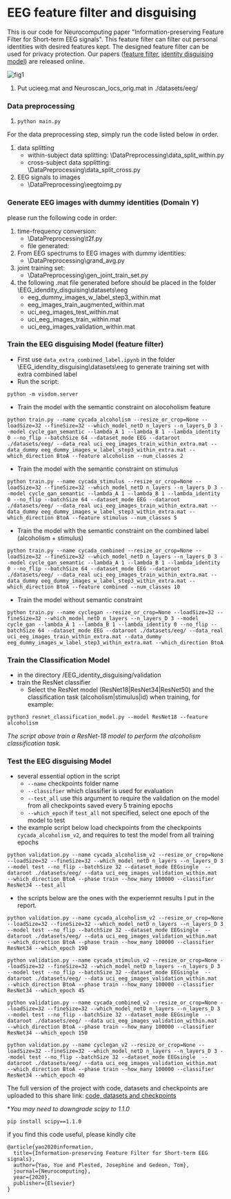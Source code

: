 
# EEG feature filter and disguising 

This is our code for Neurocomputing paper "Information-preserving Feature Filter for Short-term EEG signals". This feature filter can filter out personal identities with desired features kept. The designed feature filter can be used for privacy protection. Our papers ([feature filter](https://reader.elsevier.com/reader/sd/pii/S0925231220303349?token=F4252E1F17EBF95BE064FDFE4DE2AB4909F026FCA7574549CB521D515B679F2E30ED9B359796D413E5C160EC127AE710), [identity disguising model](https://link.springer.com/chapter/10.1007/978-3-030-63823-8_11)) are released online. 

![fig1](https://github.com/ShiyaLiu/EEG-feature-filter-and-disgusing/blob/master/imgs/filter_structure.PNG)  

1. Put ucieeg.mat and Neuroscan_locs_orig.mat in ./datasets/eeg/

### Data preprocessing
1. `python main.py`






For the data preprocessing step, simply run the code listed below in order.
 1. data splitting
    - within-subject data splitting: \DataPreprocessing\data_split_within.py
    - cross-subject data spplitting: \DataPreprocessing\data_split_cross.py
 2. EEG signals to images
    - \DataPreprocessing\eegtoimg.py
### Generate EEG images with dummy identities (Domain Y)
please run the following code in order: 
 1. time-frequency conversion: 
    - \DataPreprocessing\t2f.py
    - file generated:
 2. From EEG spectrums to EEG images with dummy identities:
    - \DataPreprocessing\grand_avg.py
 3. joint training set:
    - \DataPreprocessing\gen_joint_train_set.py
 4. the following .mat file generated before should be placed in the folder \EEG_idendity_disguising\datasets\eeg
    - eeg_dummy_images_w_label_step3_within.mat
    - eeg_images_train_augmented_within.mat
    - uci_eeg_images_test_within.mat
    - uci_eeg_images_train_within.mat
    - uci_eeg_images_validation_within.mat

<!-- **I manually did this because I run the data processing code on my own device but run my code for the model on a virtual machine.* -->

### Train the EEG disguising Model (feature filter)
- First use `data_extra_combined_label.ipynb` in the folder \EEG_idendity_disguising\datasets\eeg to generate training set with extra combined label
- Run the script:
```
python -m visdom.server
```
- Train the model with the semantic constraint on alocoholism feature
```
python train.py --name cycada_alcoholism --resize_or_crop=None --loadSize=32 --fineSize=32 --which_model_netD n_layers --n_layers_D 3 --model cycle_gan_semantic --lambda_A 1 --lambda_B 1 --lambda_identity 0 --no_flip --batchSize 64 --dataset_mode EEG --dataroot ./datasets/eeg/ --data_real uci_eeg_images_train_within_extra.mat --data_dummy eeg_dummy_images_w_label_step3_within_extra.mat --which_direction BtoA --feature alcoholism --num_classes 2
```
- Train the model with the semantic constraint on stimulus
```
python train.py --name cycada_stimulus --resize_or_crop=None --loadSize=32 --fineSize=32 --which_model_netD n_layers --n_layers_D 3 --model cycle_gan_semantic --lambda_A 1 --lambda_B 1 --lambda_identity 0 --no_flip --batchSize 64 --dataset_mode EEG --dataroot ./datasets/eeg/ --data_real uci_eeg_images_train_within_extra.mat --data_dummy eeg_dummy_images_w_label_step3_within_extra.mat --which_direction BtoA --feature stimulus --num_classes 5
```
- Train the model with the semantic constraint on the combined label (alcoholism + stimulus)

```
python train.py --name cycada_combined --resize_or_crop=None --loadSize=32 --fineSize=32 --which_model_netD n_layers --n_layers_D 3 --model cycle_gan_semantic --lambda_A 1 --lambda_B 1 --lambda_identity 0 --no_flip --batchSize 64 --dataset_mode EEG --dataroot ./datasets/eeg/ --data_real uci_eeg_images_train_within_extra.mat --data_dummy eeg_dummy_images_w_label_step3_within_extra.mat --which_direction BtoA --feature combined --num_classes 10
```    
- Train the model without semantic constraint
```
python train.py --name cyclegan --resize_or_crop=None --loadSize=32 --fineSize=32 --which_model_netD n_layers --n_layers_D 3 --model cycle_gan --lambda_A 1 --lambda_B 1 --lambda_identity 0 --no_flip --batchSize 64 --dataset_mode EEG --dataroot ./datasets/eeg/ --data_real uci_eeg_images_train_within_extra.mat --data_dummy eeg_dummy_images_w_label_step3_within_extra.mat --which_direction BtoA
```
### Train the Classification Model
- in the directory /EEG_identity_disguising/validation
- train the ResNet classifier
    - Select the ResNet model (ResNet18|ResNet34|ResNet50) and the classification task (alcoholism|stimulus|id) when training, for example:
```
python3 resnet_classification_model.py --model ResNet18 --feature alcoholism
```
*The script above train a ResNet-18 model to perform the alcoholism classification task.*
### Test the EEG disguising Model
- several essential option in the script
    - `--name` checkpoints folder name
    - `--classifier` which classifier is used for evaluation
    - `--test_all` use this argument to require the validation on the model from all checkpoints saved every 5 training epochs
    - `--which_epoch` if `test_all` not specified, select one epoch of the model to test  
- the example script below load checkpoints from the checkpoints `cycada_alcoholism_v2`, and requires to test the model from all training epochs   
```
python validation.py --name cycada_alcoholism_v2 --resize_or_crop=None --loadSize=32 --fineSize=32 --which_model_netD n_layers --n_layers_D 3 --model test --no_flip --batchSize 32 --dataset_mode EEGsingle  --dataroot ./datasets/eeg/ --data uci_eeg_images_validation_within.mat  --which_direction BtoA --phase train --how_many 100000 --classifier ResNet34 --test_all
```
- the scripts below are the ones with the experiemnt results I put in the report.
```
python validation.py --name cycada_alcoholism_v2 --resize_or_crop=None --loadSize=32 --fineSize=32 --which_model_netD n_layers --n_layers_D 3 --model test --no_flip --batchSize 32 --dataset_mode EEGsingle  --dataroot ./datasets/eeg/ --data uci_eeg_images_validation_within.mat  --which_direction BtoA --phase train --how_many 100000 --classifier ResNet34 --which_epoch 190
```
```
python validation.py --name cycada_stimulus_v2 --resize_or_crop=None --loadSize=32 --fineSize=32 --which_model_netD n_layers --n_layers_D 3 --model test --no_flip --batchSize 32 --dataset_mode EEGsingle  --dataroot ./datasets/eeg/ --data uci_eeg_images_validation_within.mat  --which_direction BtoA --phase train --how_many 100000 --classifier ResNet34 --which_epoch 45
```
```
python validation.py --name cycada_combined_v2 --resize_or_crop=None --loadSize=32 --fineSize=32 --which_model_netD n_layers --n_layers_D 3 --model test --no_flip --batchSize 32 --dataset_mode EEGsingle  --dataroot ./datasets/eeg/ --data uci_eeg_images_validation_within.mat  --which_direction BtoA --phase train --how_many 100000 --classifier ResNet34 --which_epoch 150
```
```
python validation.py --name cyclegan_v2 --resize_or_crop=None --loadSize=32 --fineSize=32 --which_model_netD n_layers --n_layers_D 3 --model test --no_flip --batchSize 32 --dataset_mode EEGsingle  --dataroot ./datasets/eeg/ --data uci_eeg_images_validation_within.mat  --which_direction BtoA --phase train --how_many 100000 --classifier ResNet34 --which_epoch 40
```
The full version of the project with code, datasets and checkpoints are uploaded to this share link: [code, datasets and checkpoints](https://anu365-my.sharepoint.com/:f:/g/personal/u6783346_anu_edu_au/EgceXDJhJvhBuzYdsF0ELogBhISm7VaMaH-rBRqMHj_DPQ?e=tjOhO2)

**You may need to downgrade scipy to 1.1.0*
```
pip install scipy==1.1.0
```
if you find this code useful, please kindly cite 

```
@article{yao2020information,
  title={Information-preserving Feature Filter for Short-term EEG signals},
  author={Yao, Yue and Plested, Josephine and Gedeon, Tom},
  journal={Neurocomputing},
  year={2020},
  publisher={Elsevier}
}
```
